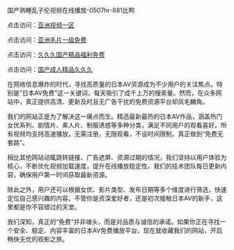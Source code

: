国产熟睡乱子伦视频在线播放-0507hr-881比鸭


点击访问：<a href="https://cfad.pages.dev/">亚洲视频一区</a>

点击访问：<a href="https://gfd-5xg.pages.dev/">亚洲毛片一级免费</a>

点击访问：<a href="https://vassv.pages.dev/">久久久国产精品福利免费</a>

点击访问：<a href="https://gda-c7m.pages.dev/">国产成人精品久久久</a>

在网络信息爆炸的时代，寻找高质量的日本AV资源成为不少用户的关注焦点。特别是“日本AV免费”这一关键词，每天吸引了成千上万的搜索量。然而，在众多网站中，真正提供高清、更新及时且无广告干扰的免费资源平台却凤毛麟角。

我们的网站正是为了解决这一痛点而生。精选最新最热的日本AV作品，涵盖热门女优系列、剧情片、素人片、制服诱惑等多种分类，满足不同用户的观看喜好。所有视频均支持高速播放，无需注册，无限观看，不设时间限制，真正做到“免费无套路”。

相比其他网站动辄跳转链接、广告遮屏、资源过期的情况，我们坚持以用户体验为核心，不断优化视频加载速度，提升在线播放稳定性。我们的技术团队每日更新内容，确保用户第一时间获取最新资源。

除此之外，用户还可以根据女优、影片类型、发布日期等多个维度进行筛选，快速定位自己感兴趣的内容。不管你是资深爱好者，还是初次接触日本AV的新手，这里都是你不容错过的天堂。

我们深知，真正的“免费”并非噱头，而是对品质与诚信的承诺。如果你正在寻找一个安全、稳定、内容丰富的日本AV免费播放平台，现在就收藏我们的网站，开启畅快无忧的观影之旅。

<span style="display:none;">[Canonical link ( https://github.com/nm20250705/6465435 ）</span>
